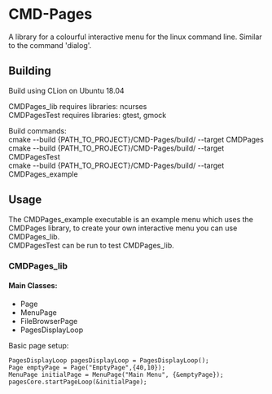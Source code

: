 # CMD-Pages
A library for a colourful interactive menu for the linux command line. Similar to the command 'dialog'.

## Building
Build using CLion on Ubuntu 18.04

CMDPages_lib requires libraries: ncurses \
CMDPagesTest requires libraries: gtest, gmock

Build commands: \
cmake --build {PATH_TO_PROJECT}/CMD-Pages/build/ --target CMDPages \
cmake --build {PATH_TO_PROJECT}/CMD-Pages/build/ --target CMDPagesTest \
cmake --build {PATH_TO_PROJECT}/CMD-Pages/build/ --target CMDPages_example 

## Usage
The CMDPages_example executable is an example menu which uses the CMDPages library, to create your own interactive menu you can use CMDPages_lib. \
CMDPagesTest can be run to test CMDPages_lib.

### CMDPages_lib
#### Main Classes:

- Page
- MenuPage
- FileBrowserPage
- PagesDisplayLoop

Basic page setup:  

    PagesDisplayLoop pagesDisplayLoop = PagesDisplayLoop();
    Page emptyPage = Page("EmptyPage",{40,10});
    MenuPage initialPage = MenuPage("Main Menu", {&emptyPage});
    pagesCore.startPageLoop(&initialPage);